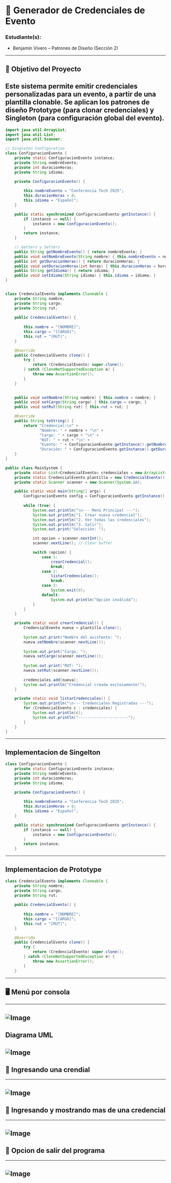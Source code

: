 # 🪪 Generador de Credenciales de Evento

### Estudiante(s):  
- Benjamin Vivero – Patrones de Diseño (Sección 2)

---

## 🎯 Objetivo del Proyecto

Este sistema permite emitir credenciales personalizadas para un evento, a partir de una plantilla clonable. Se aplican los patrones de diseño **Prototype** (para clonar credenciales) y **Singleton** (para configuración global del evento).
---
```java
import java.util.ArrayList;
import java.util.List;
import java.util.Scanner;

// Singleton Configuration
class ConfiguracionEvento {
    private static ConfiguracionEvento instance;
    private String nombreEvento;
    private int duracionHoras;
    private String idioma;

    private ConfiguracionEvento() {
        
        this.nombreEvento = "Conferencia Tech 2025";
        this.duracionHoras = 8;
        this.idioma = "Español";
    }

    public static synchronized ConfiguracionEvento getInstance() {
        if (instance == null) {
            instance = new ConfiguracionEvento();
        }
        return instance;
    }

    // Getters y Setters
    public String getNombreEvento() { return nombreEvento; }
    public void setNombreEvento(String nombre) { this.nombreEvento = nombre; }
    public int getDuracionHoras() { return duracionHoras; }
    public void setDuracionHoras(int horas) { this.duracionHoras = horas; }
    public String getIdioma() { return idioma; }
    public void setIdioma(String idioma) { this.idioma = idioma; }
}


class CredencialEvento implements Cloneable {
    private String nombre;
    private String cargo;
    private String rut;
    
    public CredencialEvento() {
        
        this.nombre = "[NOMBRE]";
        this.cargo = "[CARGO]";
        this.rut = "[RUT]";
    }

    @Override
    public CredencialEvento clone() {
        try {
            return (CredencialEvento) super.clone();
        } catch (CloneNotSupportedException e) {
            throw new AssertionError();
        }
    }

    
    public void setNombre(String nombre) { this.nombre = nombre; }
    public void setCargo(String cargo) { this.cargo = cargo; }
    public void setRut(String rut) { this.rut = rut; }

    @Override
    public String toString() {
        return "Credencial:\n" +
               "Nombre: " + nombre + "\n" +
               "Cargo: " + cargo + "\n" +
               "RUT: " + rut + "\n" +
               "Evento: " + ConfiguracionEvento.getInstance().getNombreEvento() + "\n" +
               "Duración: " + ConfiguracionEvento.getInstance().getDuracionHoras() + " horas";
    }
}

public class MainSystem {
    private static List<CredencialEvento> credenciales = new ArrayList<>();
    private static CredencialEvento plantilla = new CredencialEvento();
    private static Scanner scanner = new Scanner(System.in);

    public static void main(String[] args) {
        ConfiguracionEvento config = ConfiguracionEvento.getInstance();
        
        while (true) {
            System.out.println("\n--- Menú Principal ---");
            System.out.println("1. Crear nueva credencial");
            System.out.println("2. Ver todas las credenciales");
            System.out.println("3. Salir");
            System.out.print("Selección: ");

            int opcion = scanner.nextInt();
            scanner.nextLine(); // Clear buffer

            switch (opcion) {
                case 1:
                    crearCredencial();
                    break;
                case 2:
                    listarCredenciales();
                    break;
                case 3:
                    System.exit(0);
                default:
                    System.out.println("Opción inválida");
            }
        }
    }

    private static void crearCredencial() {
        CredencialEvento nueva = plantilla.clone();
        
        System.out.print("Nombre del asistente: ");
        nueva.setNombre(scanner.nextLine());
        
        System.out.print("Cargo: ");
        nueva.setCargo(scanner.nextLine());
        
        System.out.print("RUT: ");
        nueva.setRut(scanner.nextLine());
        
        credenciales.add(nueva);
        System.out.println("Credencial creada exitosamente!");
    }

    private static void listarCredenciales() {
        System.out.println("\n--- Credenciales Registradas ---");
        for (CredencialEvento c : credenciales) {
            System.out.println(c);
            System.out.println("----------------------");
        }
    }
}
```
---
## Implementacion de Singelton

```java
class ConfiguracionEvento {
    private static ConfiguracionEvento instance;
    private String nombreEvento;
    private int duracionHoras;
    private String idioma;

    private ConfiguracionEvento() {
        
        this.nombreEvento = "Conferencia Tech 2025";
        this.duracionHoras = 8;
        this.idioma = "Español";
    }

    public static synchronized ConfiguracionEvento getInstance() {
        if (instance == null) {
            instance = new ConfiguracionEvento();
        }
        return instance;
    }
```
---
## Implementacion de Prototype

```java
class CredencialEvento implements Cloneable {
    private String nombre;
    private String cargo;
    private String rut;
    
    public CredencialEvento() {
        
        this.nombre = "[NOMBRE]";
        this.cargo = "[CARGO]";
        this.rut = "[RUT]";
    }

    @Override
    public CredencialEvento clone() {
        try {
            return (CredencialEvento) super.clone();
        } catch (CloneNotSupportedException e) {
            throw new AssertionError();
        }
    }
```
---
## 🖥️ Menú por consola
---
![Image](https://github.com/user-attachments/assets/8f1eded3-8638-4c0d-9aeb-e2083e598cae)
---
Diagrama UML
---
![Image](https://github.com/user-attachments/assets/7cbc5c46-ed8c-4ca6-83cc-cbd543afe6ac)
---
## 📸 Ingresando una crendial
---
![Image](https://github.com/user-attachments/assets/d08a5bf2-345d-4a48-907e-e8600c9388e3)
---
## 📸 Ingresando y mostrando mas de una credencial
---
![Image](https://github.com/user-attachments/assets/1012170e-b696-4347-91ba-5f745ca33dac)
---
## 📸 Opcion de salir del programa
---
![Image](https://github.com/user-attachments/assets/ef6f4215-2fb8-4c3a-b981-bd3782013b68)
---
